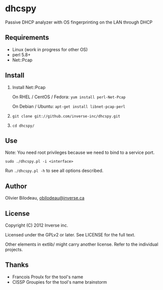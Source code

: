 dhcspy
======

Passive DHCP analyzer with OS fingerprinting on the LAN through DHCP


Requirements
------------

* Linux (work in progress for other OS)
* perl 5.8+
* Net::Pcap


Install
-------

1. Install Net::Pcap

   On RHEL / CentOS / Fedora: `yum install perl-Net-Pcap`

   On Debian / Ubuntu: `apt-get install libnet-pcap-perl`

2. `git clone git://github.com/inverse-inc/dhcspy.git`

3. `cd dhcspy/`


Use
---

Note: You need root privileges because we need to bind to a service port.

    sudo ./dhcspy.pl -i <interface>

Run `./dhcspy.pl -h` to see all options described.


Author
------

Olivier Bilodeau, <obilodeau@inverse.ca>


License
-------

Copyright (C) 2012 Inverse inc.

Licensed under the GPLv2 or later. See LICENSE for the full text.

Other elements in extlib/ might carry another license. 
Refer to the individual projects.


Thanks
------

* Francois Proulx for the tool's name
* CISSP Groupies for the tool's name brainstorm

